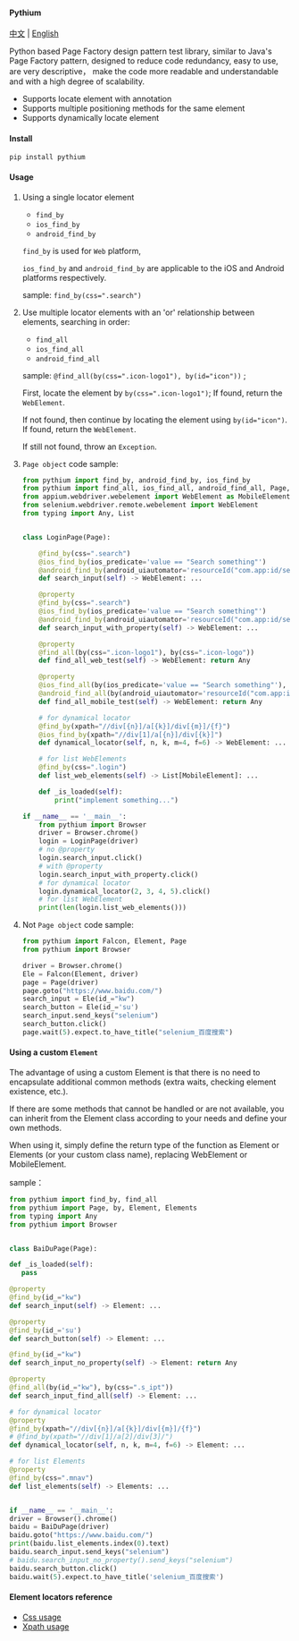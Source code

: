 <!-- README.md -->
#### Pythium 
[中文](README.md) | [English](README.en.md)

Python based Page Factory design pattern test library, similar to Java's Page Factory pattern, 
designed to reduce code redundancy, easy to use, are very descriptive， make the code more 
readable and understandable and with a high degree of scalability.

- Supports locate element with annotation
- Supports multiple positioning methods for the same element
- Supports dynamically locate element

#### Install

`pip install pythium`

#### Usage

1. Using a single locator element
   - `find_by`
   - `ios_find_by`
   - `android_find_by`
   
   `find_by` is used for `Web` platform, 

   `ios_find_by` and `android_find_by` are applicable to the iOS and Android platforms respectively.

   sample: `find_by(css=".search")`

2. Use multiple locator elements with an 'or' relationship between elements, searching in order:
   - `find_all`
   - `ios_find_all`
   - `android_find_all`
   
   sample: `@find_all(by(css=".icon-logo1"), by(id="icon"))` ;

   First, locate the element by `by(css=".icon-logo1")`; If found, return the `WebElement`.

   If not found, then continue by locating the element using `by(id="icon")`. If found, return the `WebElement`.

   If still not found, throw an `Exception`.

3. `Page object` code sample:
    ```python
    from pythium import find_by, android_find_by, ios_find_by
    from pythium import find_all, ios_find_all, android_find_all, Page, by
    from appium.webdriver.webelement import WebElement as MobileElement
    from selenium.webdriver.remote.webelement import WebElement
    from typing import Any, List
    
    
    class LoginPage(Page):
    
        @find_by(css=".search")
        @ios_find_by(ios_predicate='value == "Search something"')
        @android_find_by(android_uiautomator='resourceId("com.app:id/search_txtbox")')
        def search_input(self) -> WebElement: ...
    
        @property
        @find_by(css=".search")
        @ios_find_by(ios_predicate='value == "Search something"')
        @android_find_by(android_uiautomator='resourceId("com.app:id/search_txtbox")')
        def search_input_with_property(self) -> WebElement: ...
    
        @property
        @find_all(by(css=".icon-logo1"), by(css=".icon-logo"))
        def find_all_web_test(self) -> WebElement: return Any
    
        @property
        @ios_find_all(by(ios_predicate='value == "Search something"'), by(ios_predicate='value == "Search result"'))
        @android_find_all(by(android_uiautomator='resourceId("com.app:id/search_txtbox")'), by(android_uiautomator='resourceId("com.app:id/search_txtbox")'))
        def find_all_mobile_test(self) -> WebElement: return Any
    
        # for dynamical locator
        @find_by(xpath="//div[{n}]/a[{k}]/div[{m}]/{f}")
        @ios_find_by(xpath="//div[1]/a[{n}]/div[{k}]")
        def dynamical_locator(self, n, k, m=4, f=6) -> WebElement: ...
    
        # for list WebElements
        @find_by(css=".login")
        def list_web_elements(self) -> List[MobileElement]: ...
    
        def _is_loaded(self):
            print("implement something...")
    
    if __name__ == '__main__':
        from pythium import Browser
        driver = Browser.chrome()
        login = LoginPage(driver)
        # no @property
        login.search_input.click()
        # with @property
        login.search_input_with_property.click()
        # for dynamical locator
        login.dynamical_locator(2, 3, 4, 5).click()
        # for list WebElement
        print(len(login.list_web_elements()))
    ```
4. Not `Page object` code sample:
    ```python
    from pythium import Falcon, Element, Page
    from pythium import Browser

    driver = Browser.chrome()
    Ele = Falcon(Element, driver)
    page = Page(driver)
    page.goto("https://www.baidu.com/")
    search_input = Ele(id_="kw")
    search_button = Ele(id_='su')
    search_input.send_keys("selenium")
    search_button.click()
    page.wait(5).expect.to_have_title("selenium_百度搜索")
    ```

#### Using a custom `Element`

   The advantage of using a custom Element is that there is no need to encapsulate additional common methods (extra waits, checking element existence, etc.).

   If there are some methods that cannot be handled or are not available, you can inherit from the Element class according to your needs and define your own methods.

   When using it, simply define the return type of the function as Element or Elements (or your custom class name), replacing WebElement or MobileElement.

   sample：

   ```python
   from pythium import find_by, find_all
from pythium import Page, by, Element, Elements
from typing import Any
from pythium import Browser


class BaiDuPage(Page):

   def _is_loaded(self):
      pass

   @property
   @find_by(id_="kw")
   def search_input(self) -> Element: ...

   @property
   @find_by(id_='su')
   def search_button(self) -> Element: ...

   @find_by(id_="kw")
   def search_input_no_property(self) -> Element: return Any

   @property
   @find_all(by(id_="kw"), by(css=".s_ipt"))
   def search_input_find_all(self) -> Element: ...

   # for dynamical locator
   @property
   @find_by(xpath="//div[{n}]/a[{k}]/div[{m}]/{f}")
   # @find_by(xpath="//div[1]/a[2]/div[3]/")
   def dynamical_locator(self, n, k, m=4, f=6) -> Element: ...

   # for list Elements
   @property
   @find_by(css=".mnav")
   def list_elements(self) -> Elements: ...


if __name__ == '__main__':
   driver = Browser().chrome()
   baidu = BaiDuPage(driver)
   baidu.goto("https://www.baidu.com/")
   print(baidu.list_elements.index(0).text)
   baidu.search_input.send_keys("selenium")
   # baidu.search_input_no_property().send_keys("selenium")
   baidu.search_button.click()
   baidu.wait(5).expect.to_have_title('selenium_百度搜索')
   ```

#### Element locators reference

- [Css usage](./docs/locator%20cheat%20sheet/Css%20cheat%20sheet.md)
- [Xpath usage](./docs/locator%20cheat%20sheet/Xpath%20cheat%20sheet.md)